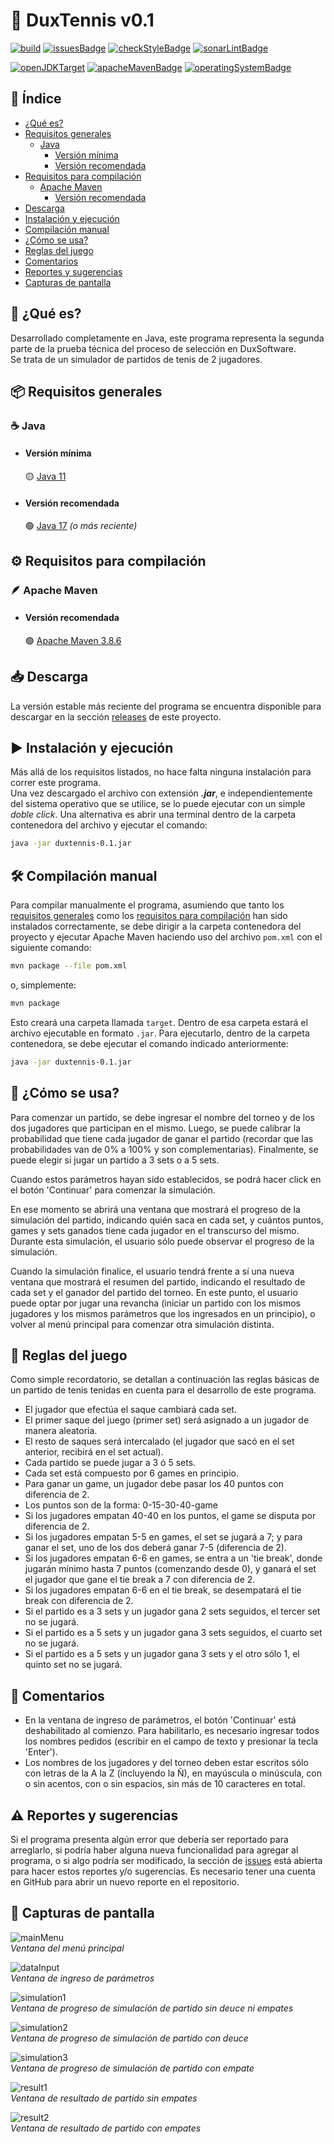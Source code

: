 # 🎾 DuxTennis v0.1

[![build](https://github.com/akmsw/duxtennis/actions/workflows/maven.yml/badge.svg?branch=develop)](https://github.com/akmsw/duxtennis/actions/workflows/maven.yml)
[![issuesBadge](https://img.shields.io/github/issues/akmsw/duxtennis.svg?logo=github)](https://github.com/akmsw/duxtennis/issues)
[![checkStyleBadge](https://img.shields.io/badge/checkstyle10.3.3-passing-brightgreen)](https://checkstyle.sourceforge.io/)
[![sonarLintBadge](https://img.shields.io/badge/sonarlint-passing-brightgreen?logo=sonarlint)](https://www.sonarlint.org/)

[![openJDKTarget](https://img.shields.io/badge/jdk-11%2B-red?logo=openjdk)](https://openjdk.org/projects/jdk/11/)
[![apacheMavenBadge](https://img.shields.io/badge/apache-maven-orange?logo=apachemaven)](https://maven.apache.org/)
[![operatingSystemBadge](https://img.shields.io/badge/os-cross--platform-blueviolet?logo=windows-terminal)](https://en.wikipedia.org/wiki/Cross-platform_software)

## 📜 Índice
- [¿Qué es?](https://github.com/akmsw/duxtennis#-qu%C3%A9-es)
- [Requisitos generales](https://github.com/akmsw/duxtennis#-requisitos-generales)
  - [Java](https://github.com/akmsw/duxtennis#-java)
    - [Versión mínima](https://github.com/akmsw/duxtennis#versi%C3%B3n-m%C3%ADnima)
    - [Versión recomendada](https://github.com/akmsw/duxtennis#versi%C3%B3n-recomendada)
- [Requisitos para compilación](https://github.com/akmsw/duxtennis#%EF%B8%8F-requisitos-para-compilaci%C3%B3n)
  - [Apache Maven](https://github.com/akmsw/duxtennis#-apache-maven)
    - [Versión recomendada](https://github.com/akmsw/duxtennis#versi%C3%B3n-recomendada-1)
- [Descarga](https://github.com/akmsw/duxtennis#-descarga)
- [Instalación y ejecución](https://github.com/akmsw/duxtennis#%EF%B8%8F-instalaci%C3%B3n-y-ejecuci%C3%B3n)
- [Compilación manual](https://github.com/akmsw/duxtennis#%EF%B8%8F-compilaci%C3%B3n-manual)
- [¿Cómo se usa?](https://github.com/akmsw/duxtennis#-c%C3%B3mo-se-usa)
- [Reglas del juego](https://github.com/akmsw/duxtennis#-reglas-del-juego)
- [Comentarios](https://github.com/akmsw/duxtennis#-comentarios)
- [Reportes y sugerencias](https://github.com/akmsw/duxtennis#%EF%B8%8F-reportes-y-sugerencias)
- [Capturas de pantalla](https://github.com/akmsw/duxtennis#-capturas-de-pantalla)

## 🔎 ¿Qué es?
Desarrollado completamente en Java, este programa representa la segunda parte de la prueba técnica del proceso de selección en DuxSoftware.\
Se trata de un simulador de partidos de tenis de 2 jugadores.

## 📦 Requisitos generales
### ☕ Java
- #### Versión mínima
    🟡 [Java 11](https://www.oracle.com/ar/java/technologies/javase/jdk11-archive-downloads.html)
- #### Versión recomendada
    🟢 [Java 17](https://www.oracle.com/java/technologies/javase/jdk17-archive-downloads.html) *(o más reciente)*

## ⚙️ Requisitos para compilación
### 🪶 Apache Maven
- #### Versión recomendada
    🟢 [Apache Maven 3.8.6](https://maven.apache.org/download.cgi)

## 📥 Descarga
La versión estable más reciente del programa se encuentra disponible para descargar en la sección [releases](https://github.com/akmsw/duxtennis/releases) de este proyecto.

## ▶️ Instalación y ejecución
Más allá de los requisitos listados, no hace falta ninguna instalación para correr este programa.\
Una vez descargado el archivo con extensión ***.jar***, e independientemente del sistema operativo que se utilice, se lo puede ejecutar con un simple *doble click*.
Una alternativa es abrir una terminal dentro de la carpeta contenedora del archivo y ejecutar el comando:
```bash
java -jar duxtennis-0.1.jar
```

## 🛠️ Compilación manual
Para compilar manualmente el programa, asumiendo que tanto los [requisitos generales](https://github.com/akmsw/duxtennis#-requisitos-generales) como los [requisitos para compilación](https://github.com/akmsw/duxtennis#%EF%B8%8F-requisitos-para-compilaci%C3%B3n) han sido instalados correctamente, se debe dirigir a la carpeta contenedora del proyecto y ejecutar Apache Maven haciendo uso del archivo `pom.xml` con el siguiente comando:
```bash
mvn package --file pom.xml
```
o, simplemente:
```bash
mvn package
```

Esto creará una carpeta llamada `target`. Dentro de esa carpeta estará el archivo ejecutable en formato `.jar`. Para ejecutarlo, dentro de la carpeta contenedora, se debe ejecutar el comando indicado anteriormente:
```bash
java -jar duxtennis-0.1.jar
```

## 📝 ¿Cómo se usa?
Para comenzar un partido, se debe ingresar el nombre del torneo y de los dos jugadores que participan en el mismo. Luego, se puede calibrar la probabilidad que tiene cada jugador de ganar el partido (recordar que las probabilidades van de 0% a 100% y son complementarias). Finalmente, se puede elegir si jugar un partido a 3 sets o a 5 sets.

Cuando estos parámetros hayan sido establecidos, se podrá hacer click en el botón 'Continuar' para comenzar la simulación.

En ese momento se abrirá una ventana que mostrará el progreso de la simulación del partido, indicando quién saca en cada set, y cuántos puntos, games y sets ganados tiene cada jugador en el transcurso del mismo. Durante esta simulación, el usuario sólo puede observar el progreso de la simulación.

Cuando la simulación finalice, el usuario tendrá frente a sí una nueva ventana que mostrará el resumen del partido, indicando el resultado de cada set y el ganador del partido del torneo. En este punto, el usuario puede optar por jugar una revancha (iniciar un partido con los mismos jugadores y los mismos parámetros que los ingresados en un principio), o volver al menú principal para comenzar otra simulación distinta.

## 📖 Reglas del juego
Como simple recordatorio, se detallan a continuación las reglas básicas de un partido de tenis tenidas en cuenta para el desarrollo de este programa.

- El jugador que efectúa el saque cambiará cada set.
- El primer saque del juego (primer set) será asignado a un jugador de manera aleatoria.
- El resto de saques será intercalado (el jugador que sacó en el set anterior, recibirá en el set actual).
- Cada partido se puede jugar a 3 ó 5 sets.
- Cada set está compuesto por 6 games en principio.
- Para ganar un game, un jugador debe pasar los 40 puntos con diferencia de 2.
- Los puntos son de la forma: 0-15-30-40-game
- Si los jugadores empatan 40-40 en los puntos, el game se disputa por diferencia de 2.
- Si los jugadores empatan 5-5 en games, el set se jugará a 7; y para ganar el set, uno de los dos deberá ganar 7-5 (diferencia de 2).
- Si los jugadores empatan 6-6 en games, se entra a un 'tie break', donde jugarán mínimo hasta 7 puntos (comenzando desde 0), y ganará el set el jugador que gane el tie break a 7 con diferencia de 2.
- Si los jugadores empatan 6-6 en el tie break, se desempatará el tie break con diferencia de 2.
- Si el partido es a 3 sets y un jugador gana 2 sets seguidos, el tercer set no se jugará.
- Si el partido es a 5 sets y un jugador gana 3 sets seguidos, el cuarto set no se jugará.
- Si el partido es a 5 sets y un jugador gana 3 sets y el otro sólo 1, el quinto set no se jugará.

## 💬 Comentarios
- En la ventana de ingreso de parámetros, el botón 'Continuar' está deshabilitado al comienzo. Para habilitarlo, es necesario ingresar todos los nombres pedidos (escribir en el campo de texto y presionar la tecla 'Enter').
- Los nombres de los jugadores y del torneo deben estar escritos sólo con letras de la A la Z (incluyendo la Ñ), en mayúscula o minúscula, con o sin acentos, con o sin espacios, sin más de 10 caracteres en total.

## ⚠️ Reportes y sugerencias
Si el programa presenta algún error que debería ser reportado para arreglarlo, si podría haber alguna nueva funcionalidad para agregar al programa, o si algo podría ser modificado, la sección de [issues](https://github.com/akmsw/duxtennis/issues) está abierta para hacer estos reportes y/o sugerencias. Es necesario tener una cuenta en GitHub para abrir un nuevo reporte en el repositorio.

## 📸 Capturas de pantalla
![mainMenu](./src/main/res/img/readme/ss1.png)\
*Ventana del menú principal*

![dataInput](./src/main/res/img/readme/ss2.png)\
*Ventana de ingreso de parámetros*

![simulation1](./src/main/res/img/readme/ss3.png)\
*Ventana de progreso de simulación de partido sin deuce ni empates*

![simulation2](./src/main/res/img/readme/ss4.png)\
*Ventana de progreso de simulación de partido con deuce*

![simulation3](./src/main/res/img/readme/ss5.png)\
*Ventana de progreso de simulación de partido con empate*

![result1](./src/main/res/img/readme/ss6.png)\
*Ventana de resultado de partido sin empates*

![result2](./src/main/res/img/readme/ss7.png)\
*Ventana de resultado de partido con empates*
